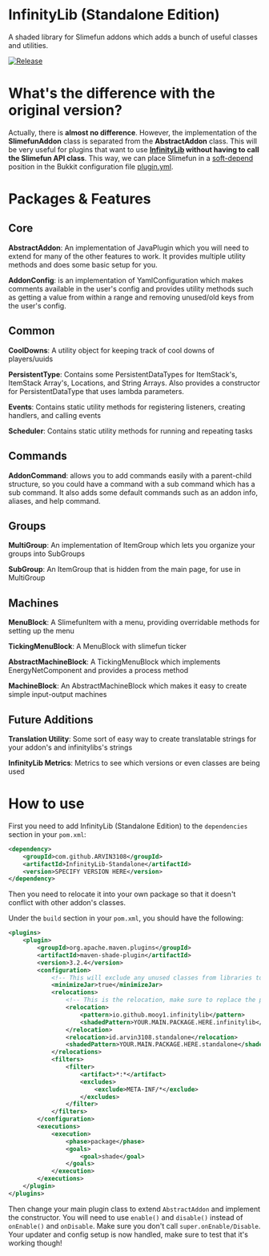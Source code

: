 # InfinityLib (Standalone Edition)

A shaded library for Slimefun addons which adds a bunch of useful classes and utilities.

[![Release](https://jitpack.io/v/ARVIN3108/InfinityLib-Standalone.svg)](https://jitpack.io/#Mooy1/InfinityLib)

# What's the difference with the original version?
Actually, there is <b>almost no difference</b>. However, the implementation of the <b>SlimefunAddon</b> class is separated from
the <b>AbstractAddon</b> class. This will be very useful for plugins that want to use <b>[InfinityLib](https://github.com/Mooy1/InfinityLib)
without having to call the Slimefun API class</b>. This way, we can place Slimefun in
a [soft-depend](https://docs.papermc.io/paper/dev/plugin-yml#softdepend) position in the Bukkit configuration file
[plugin.yml](https://docs.papermc.io/paper/dev/plugin-yml).

# Packages & Features
## Core
<b>AbstractAddon</b>: An implementation of JavaPlugin
which you will need to extend for many of the other features to work.
It provides multiple utility methods and does some basic setup for you.

<b>AddonConfig</b>: is an implementation of YamlConfiguration
which makes comments available in the user's config
and provides utility methods such as getting a value from within a range
and removing unused/old keys from the user's config.

## Common
<b>CoolDowns</b>: A utility object for keeping track of cool downs of players/uuids

<b>PersistentType</b>: Contains some PersistentDataTypes for
ItemStack's, ItemStack Array's, Locations, and String Arrays.
Also provides a constructor for PersistentDataType that uses lambda parameters.

<b>Events</b>: Contains static utility methods for registering listeners, creating handlers, and calling events

<b>Scheduler</b>: Contains static utility methods for running and repeating tasks

## Commands
<b>AddonCommand</b>: allows you to add commands easily with a parent-child structure,
so you could have a command with a sub command which has a sub command.
It also adds some default commands such as an addon info, aliases, and help command.

## Groups
<b>MultiGroup</b>: An implementation of ItemGroup which lets you organize your groups into SubGroups

<b>SubGroup</b>: An ItemGroup that is hidden from the main page, for use in MultiGroup

## Machines
<b>MenuBlock</b>: A SlimefunItem with a menu, providing overridable methods for setting up the menu

<b>TickingMenuBlock</b>: A MenuBlock with slimefun ticker

<b>AbstractMachineBlock</b>: A TickingMenuBlock which implements EnergyNetComponent and provides a process method

<b>MachineBlock</b>: An AbstractMachineBlock which makes it easy to create simple input-output machines

## Future Additions
<b>Translation Utility</b>: Some sort of easy way to create translatable strings for your addon's and infinitylibs's strings

<b>InfinityLib Metrics</b>: Metrics to see which versions or even classes are being used

# How to use

First you need to add InfinityLib (Standalone Edition) to the `dependencies` section in your `pom.xml`:

```xml
<dependency>
    <groupId>com.github.ARVIN3108</groupId>
    <artifactId>InfinityLib-Standalone</artifactId>
    <version>SPECIFY VERSION HERE</version>
</dependency>
```

Then you need to relocate it into your own package so that it doesn't conflict with other addon's classes.

Under the `build` section in your `pom.xml`, you should have the following:

```xml
<plugins>
    <plugin>
        <groupId>org.apache.maven.plugins</groupId>
        <artifactId>maven-shade-plugin</artifactId>
        <version>3.2.4</version>
        <configuration>
            <!-- This will exclude any unused classes from libraries to reduce file size, not required -->
            <minimizeJar>true</minimizeJar>
            <relocations>
                <!-- This is the relocation, make sure to replace the package name, REQUIRED -->
                <relocation>
                    <pattern>io.github.mooy1.infinitylib</pattern>
                    <shadedPattern>YOUR.MAIN.PACKAGE.HERE.infinitylib</shadedPattern>
                </relocation>
                <relocation>id.arvin3108.standalone</relocation>
                <shadedPattern>YOUR.MAIN.PACKAGE.HERE.standalone</shadedPattern>
            </relocations>
            <filters>
                <filter>
                    <artifact>*:*</artifact>
                    <excludes>
                        <exclude>META-INF/*</exclude>
                    </excludes>
                </filter>
            </filters>
        </configuration>
        <executions>
            <execution>
                <phase>package</phase>
                <goals>
                    <goal>shade</goal>
                </goals>
            </execution>
        </executions>
    </plugin>
</plugins>
```

Then change your main plugin class to extend `AbstractAddon` and implement the constructor.
You will need to use `enable()` and `disable()` instead of `onEnable()` and `onDisable`.
Make sure you don't call `super.onEnable/Disable`.
Your updater and config setup is now handled, make sure to test that it's working though!
